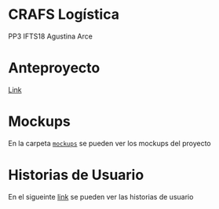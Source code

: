# CRAFS Logística
PP3 IFTS18
Agustina Arce

# Anteproyecto
[Link](https://docs.google.com/document/d/1y6c35W9NhgATfYpBeKnRgBk8z7QN6LW6l7aIJBU12bY/edit?usp=drivesdk) 

# Mockups
En la carpeta [`mockups`](/Mockups/) se pueden ver los mockups del proyecto

# Historias de Usuario
En el sigueinte [link](https://github.com/users/agussarcee/projects/1/views/1) se pueden ver las historias de usuario
